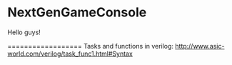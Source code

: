 NextGenGameConsole
==================
Hello guys!

==================
Tasks and functions in verilog: http://www.asic-world.com/verilog/task_func1.html#Syntax